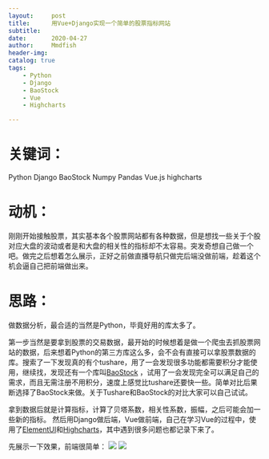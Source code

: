 ```yaml
---
layout:     post
title:      用Vue+Django实现一个简单的股票指标网站
subtitle:   
date:       2020-04-27
author:     Mmdfish
header-img: 
catalog: true
tags:
    - Python
    - Django
    - BaoStock
    - Vue
    - Highcharts

---
```


# 关键词：

Python Django BaoStock Numpy Pandas
Vue.js highcharts

# 动机：

刚刚开始接触股票，其实基本各个股票网站都有各种数据，但是想找一些关于个股对应大盘的波动或者是和大盘的相关性的指标却不太容易。突发奇想自己做一个吧。做完之后想着怎么展示，正好之前做直播导航只做完后端没做前端，趁着这个机会逼自己把前端做出来。

# 思路：

做数据分析，最合适的当然是Python，毕竟好用的库太多了。

第一步当然是要拿到股票的交易数据，最开始的时候想着是做一个爬虫去抓股票网站的数据，后来想着Python的第三方库这么多，会不会有直接可以拿股票数据的库。搜索了一下发现真的有个tushare，用了一会发现很多功能都需要积分才能使用，继续找，发现还有一个库叫[BaoStock](http://baostock.com/baostock/index.php/)
，试用了一会发现完全可以满足自己的需求，而且无需注册不用积分，速度上感觉比tushare还要快一些。简单对比后果断选择了BaoStock来做。关于Tushare和BaoStock的对比大家可以自己试试。

拿到数据后就是计算指标，计算了贝塔系数，相关性系数，振幅，之后可能会加一些新的指标。
然后用Django做后端，Vue做前端，自己在学习Vue的过程中，使用了[ElementUI](https://element.eleme.cn/#/zh-CN/)和[Highcharts](https://www.highcharts.com.cn/)，其中遇到很多问题也都记录下来了。

先展示一下效果，前端很简单：
![](https://upload-images.jianshu.io/upload_images/18184331-882bbf5b94a82f5b.png?imageMogr2/auto-orient/strip%7CimageView2/2/w/1240)
![](https://upload-images.jianshu.io/upload_images/18184331-66067b8238802e1a.png?imageMogr2/auto-orient/strip%7CimageView2/2/w/1240)

